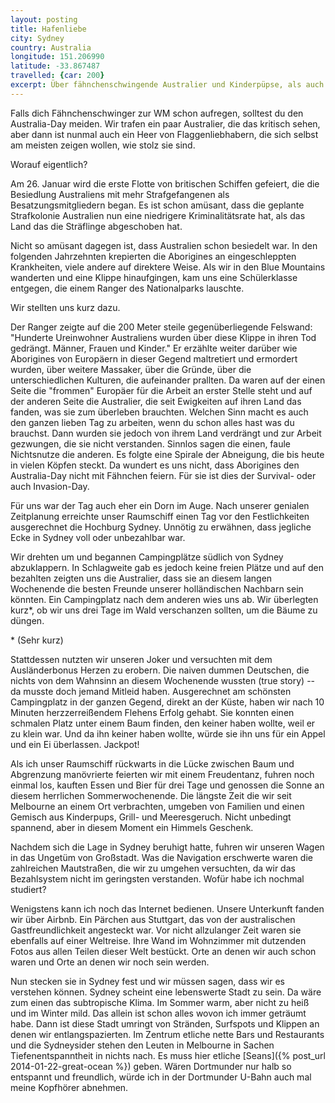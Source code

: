 ```yaml
---
layout: posting
title: Hafenliebe
city: Sydney
country: Australia
longitude: 151.206990
latitude: -33.867487
travelled: {car: 200}
excerpt: Über fähnchenschwingende Australier und Kinderpüpse, als auch verwirrende Mautsysteme und lebenswerte Städte.
---
```


Falls dich Fähnchenschwinger zur WM schon aufregen, solltest du den Australia-Day meiden. Wir trafen ein paar Australier, die das kritisch sehen, aber dann ist nunmal auch ein Heer von Flaggenliebhabern, die sich selbst am meisten zeigen wollen, wie stolz sie sind. 

Worauf eigentlich?

Am 26. Januar wird die erste Flotte von britischen Schiffen gefeiert, die die Besiedlung Australiens mit mehr Strafgefangenen als Besatzungsmitgliedern began. Es ist schon amüsant, dass die geplante Strafkolonie Australien nun eine niedrigere Kriminalitätsrate hat, als das Land das die Sträflinge abgeschoben hat. 

Nicht so amüsant dagegen ist, dass Australien schon besiedelt war. In den folgenden Jahrzehnten krepierten die Aborigines an eingeschleppten Krankheiten, viele andere auf direktere Weise. Als wir in den Blue Mountains wanderten und eine Klippe hinaufgingen, kam uns eine Schülerklasse entgegen, die einem Ranger des Nationalparks lauschte. 

Wir stellten uns kurz dazu.

Der Ranger zeigte auf die 200 Meter steile gegenüberliegende Felswand: "Hunderte Ureinwohner Australiens wurden über diese Klippe in ihren Tod gedrängt. Männer, Frauen und Kinder." Er erzählte weiter darüber wie Aborigines von Europäern in dieser Gegend maltretiert und ermordert wurden, über weitere Massaker, über die Gründe, über die unterschiedlichen Kulturen, die aufeinander prallten. Da waren auf der einen Seite die "frommen" Europäer für die Arbeit an erster Stelle steht und auf der anderen Seite die Australier, die seit Ewigkeiten auf ihren Land das fanden, was sie zum überleben brauchten. Welchen Sinn macht es auch den ganzen lieben Tag zu arbeiten, wenn du schon alles hast was du brauchst. Dann wurden sie jedoch von ihrem Land verdrängt und zur Arbeit gezwungen, die sie nicht verstanden. Sinnlos sagen die einen, faule Nichtsnutze die anderen. Es folgte eine Spirale der Abneigung, die bis heute in vielen Köpfen steckt. Da wundert es uns nicht, dass Aborigines den Australia-Day nicht mit Fähnchen feiern. Für sie ist dies der Survival- oder auch Invasion-Day.

Für uns war der Tag auch eher ein Dorn im Auge. Nach unserer genialen Zeitplanung erreichte unser Raumschiff einen Tag vor den Festlichkeiten ausgerechnet die Hochburg Sydney. Unnötig zu erwähnen, dass jegliche Ecke in Sydney voll oder unbezahlbar war. 

Wir drehten um und begannen Campingplätze südlich von Sydney abzuklappern. In Schlagweite gab es jedoch keine freien Plätze und auf den bezahlten zeigten uns die Australier, dass sie an diesem langen Wochenende die besten Freunde unserer holländischen Nachbarn sein könnten. Ein Campingplatz nach dem anderen wies uns ab. Wir überlegten kurz\*, ob wir uns drei Tage im Wald verschanzen sollten, um die Bäume zu düngen.

\* (Sehr kurz)

Stattdessen nutzten wir unseren Joker und versuchten mit dem Ausländerbonus Herzen zu erobern. Die naiven dummen Deutschen, die nichts von dem Wahnsinn an diesem Wochenende wussten (true story) -- da musste doch jemand Mitleid haben. Ausgerechnet am schönsten Campingplatz in der ganzen Gegend, direkt an der Küste, haben wir nach 10 Minuten herzzerreißendem Flehens Erfolg gehabt. Sie konnten einen schmalen Platz unter einem Baum finden, den keiner haben wollte, weil er zu klein war. Und da ihn keiner haben wollte, würde sie ihn uns für ein Appel und ein Ei überlassen. Jackpot! 

Als ich unser Raumschiff rückwarts in die Lücke zwischen Baum und Abgrenzung manövrierte feierten wir mit einem Freudentanz, fuhren noch einmal los, kauften Essen und Bier für drei Tage und genossen die Sonne an diesem herrlichen Sommerwochenende. Die längste Zeit die wir seit Melbourne an einem Ort verbrachten, umgeben von Familien und einen Gemisch aus Kinderpups, Grill- und Meeresgeruch. Nicht unbedingt spannend, aber in diesem Moment ein Himmels Geschenk.

Nachdem sich die Lage in Sydney beruhigt hatte, fuhren wir unseren Wagen in das Ungetüm von Großstadt. Was die Navigation erschwerte waren die zahlreichen Mautstraßen, die wir zu umgehen versuchten, da wir das Bezahlsystem nicht im geringsten verstanden. Wofür habe ich nochmal studiert?

Wenigstens kann ich noch das Internet bedienen. Unsere Unterkunft fanden wir über Airbnb. Ein Pärchen aus Stuttgart, das von der australischen Gastfreundlichkeit angesteckt war. Vor nicht allzulanger Zeit waren sie ebenfalls auf einer Weltreise. Ihre Wand im Wohnzimmer mit dutzenden Fotos  aus allen Teilen dieser Welt bestückt. Orte an denen wir auch schon waren und Orte an denen wir noch sein werden. 

Nun stecken sie in Sydney fest und wir müssen sagen, dass wir es verstehen können. Sydney scheint eine lebenswerte Stadt zu sein. Da wäre zum einen das subtropische Klima. Im Sommer warm, aber nicht zu heiß und im Winter mild. Das allein ist schon alles wovon ich immer geträumt habe. Dann ist diese Stadt umringt von Stränden, Surfspots und Klippen an denen wir entlangspazierten. Im Zentrum etliche nette Bars und Restaurants und die Sydneysider stehen den Leuten in Melbourne in Sachen Tiefenentspanntheit in nichts nach. Es muss hier etliche [Seans]({% post_url 2014-01-22-great-ocean %}) geben. Wären Dortmunder nur halb so entspannt und freundlich, würde ich in der Dortmunder U-Bahn auch mal meine Kopfhörer abnehmen.
